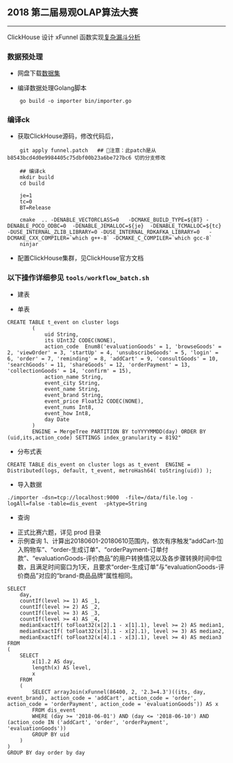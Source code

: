 ## 2018 第二届易观OLAP算法大赛

-----------------------------

ClickHouse 设计 xFunnel 函数实现[复杂漏斗分析](http://ds.analysys.cn/ldjs.html)


### 数据预处理

* 网盘下载[数据集](http://ds.analysys.cn/ldjs.html)

* 编译数据处理Golang脚本
```
    go build -o importer bin/importer.go
```

### 编译ck

- 获取ClickHouse源码，修改代码后，
```
    git apply funnel.patch   ## 注意：此patch是从b8543bcd4d0e9984405c75dbf00b23a6be727bc6 切的分支修改

    ## 编译ck
    mkdir build
    cd build

    je=1
    tc=0
    BT=Release

    cmake  .. -DENABLE_VECTORCLASS=0   -DCMAKE_BUILD_TYPE=${BT} -DENABLE_POCO_ODBC=0  -DENABLE_JEMALLOC=${je}  -DENABLE_TCMALLOC=${tc}   -DUSE_INTERNAL_ZLIB_LIBRARY=0 -DUSE_INTERNAL_RDKAFKA_LIBRARY=0   -DCMAKE_CXX_COMPILER=`which g++-8` -DCMAKE_C_COMPILER=`which gcc-8`
    ninjar
```

- 配置ClickHouse集群，见ClickHouse官方文档


### 以下操作详细参见 `tools/workflow_batch.sh`

- 建表

* 单表
```
CREATE TABLE t_event on cluster logs 
        (
            uid String,
            its UInt32 CODEC(NONE),
            action_code  Enum8('evaluationGoods' = 1, 'browseGoods' = 2, 'viewOrder' = 3, 'startUp' = 4, 'unsubscribeGoods' = 5, 'login' = 6, 'order' = 7, 'reminding' = 8, 'addCart' = 9, 'consultGoods' = 10, 'searchGoods' = 11, 'shareGoods' = 12, 'orderPayment' = 13, 'collectionGoods' = 14, 'confirm' = 15),
            action_name String,
            event_city String,
            event_name String,
            event_brand String,
            event_price Float32 CODEC(NONE),
            event_nums Int8,
            event_how Int8,
            day Date
        ) 
        ENGINE = MergeTree PARTITION BY toYYYYMMDD(day) ORDER BY (uid,its,action_code) SETTINGS index_granularity = 8192"
```
* 分布式表
```
CREATE TABLE dis_event on cluster logs as t_event  ENGINE = Distributed(logs, default, t_event, metroHash64( toString(uid)) );
```


- 导入数据
```
./importer -dsn=tcp://localhost:9000  -file=/data/file.log -logAll=false -table=dis_event  -pktype=String
```

- 查询

* 正式比赛六题，详见 prod 目录
* 示例查询
1、计算出20180601-20180610范围内，依次有序触发“addCart-加入购物车”、“order-生成订单”、“orderPayment-订单付款”、“evaluationGoods-评价商品”的用户转换情况以及各步骤转换时间中位数，且满足时间窗口为1天，且要求“order-生成订单”与“evaluationGoods-评价商品”对应的“brand-商品品牌”属性相同。


```
SELECT
    day,
    countIf(level >= 1) AS _1,
    countIf(level >= 2) AS _2,
    countIf(level >= 3) AS _3,
    countIf(level >= 4) AS _4,
    medianExactIf( toFloat32(x[2].1 - x[1].1), level >= 2) AS median1,
    medianExactIf( toFloat32(x[3].1 - x[2].1), level >= 3) AS median2,
    medianExactIf( toFloat32(x[4].1 - x[3].1), level >= 4) AS median3
FROM
(
    SELECT
        x[1].2 AS day,
        length(x) AS level,
        x
    FROM
    (
        SELECT arrayJoin(xFunnel(86400, 2, '2.3=4.3')((its, day, event_brand), action_code = 'addCart', action_code = 'order', action_code = 'orderPayment', action_code = 'evaluationGoods')) AS x
        FROM dis_event
        WHERE (day >= '2018-06-01') AND (day <= '2018-06-10') AND (action_code IN ('addCart', 'order', 'orderPayment', 'evaluationGoods'))
        GROUP BY uid
    )
)
GROUP BY day order by day

```